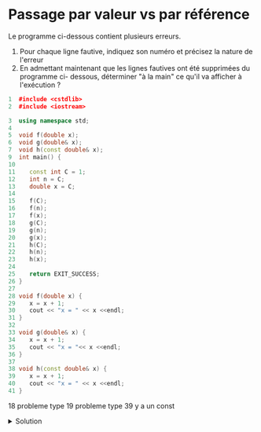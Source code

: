 # Passage par valeur vs par référence
Le programme ci-dessous contient plusieurs erreurs.
1) Pour chaque ligne fautive, indiquez son numéro et précisez la nature de l'erreur
2) En admettant maintenant que les lignes fautives ont été supprimées du programme ci- dessous, déterminer "à la main" ce qu'il va afficher à l'exécution ?

~~~cpp
1  #include <cstdlib>
2  #include <iostream>

3  using namespace std;
4
5  void f(double x);
6  void g(double& x);
7  void h(const double& x); 
9  int main() {
10
11    const int C = 1;
12    int n = C;
13    double x = C;
14   
15    f(C);
16    f(n);
17    f(x);
18    g(C);
19    g(n);
20    g(x);
21    h(C);
22    h(n);
23    h(x);
24   
25    return EXIT_SUCCESS;
26 }
27   
28 void f(double x) {
29    x = x + 1;
30    cout << "x = " << x <<endl;
31 }
32 
33 void g(double& x) {
34    x = x + 1;
35    cout << "x = "<< x <<endl;
36 }
37 
38 void h(const double& x) {
39    x = x + 1;
40    cout << "x = " << x <<endl;
41 }
~~~
18 probleme type
19 probleme type
39 y a un const

<details>
<summary>Solution</summary>

1) Erreurs
- Ligne 18 : Le paramètre effectif de g ne peut être qu'une variable
- Ligne 19 : Le paramètre effectif de g doit être du même type que le paramètre formel
(pas de conversion implicite possible dans ce cas !)
- Ligne 39 : Le mot clé const précise que le paramètre ne peut pas être modifié dans le corps de la fonction

2) Après corrections

- x=2
- x=2
- x=2
- x=2
- x=1
- x=1
- x=2 (2 car le paramètre effectif x a été préalablement modifié lors de l'appel g(x))
</details>
